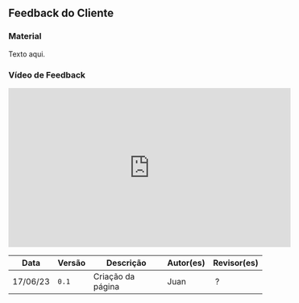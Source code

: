 ## Feedback do Cliente

### Material
Texto aqui.


### Vídeo de Feedback

<iframe width="560" height="315" src="https://www.youtube.com/embed/?" title="YouTube video player" frameborder="0" allow="accelerometer; autoplay; clipboard-write; encrypted-media; gyroscope; picture-in-picture; web-share" allowfullscreen></iframe>

Data | Versão | Descrição | Autor(es) | Revisor(es)
---- | ------ | --------- | ----- | ---------
17/06/23 | `0.1` | Criação da página| Juan | ?